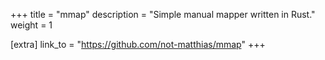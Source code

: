 +++
title = "mmap"
description = "Simple manual mapper written in Rust."
weight = 1

[extra]
link_to = "https://github.com/not-matthias/mmap"
+++

